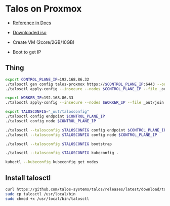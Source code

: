 # Talos on Proxmox

- [Reference in Docs](https://www.talos.dev/docs/v0.11/virtualized-platforms/proxmox/)

- [Downloaded iso](https://github.com/talos-systems/talos/releases/tag/v0.11.5)
- Create VM (2core/2GB/10GB)
- Boot to get IP

## Thing

```bash
export CONTROL_PLANE_IP=192.168.86.32
./talosctl gen config talos-proxmox https://$CONTROL_PLANE_IP:6443 --output-dir _out
./talosctl apply-config --insecure --nodes $CONTROL_PLANE_IP --file _out/controlplane.yaml

export WORKER_IP=192.168.86.33
./talosctl apply-config --insecure --nodes $WORKER_IP --file _out/join.yaml

export TALOSCONFIG="_out/talosconfig"
./talosctl config endpoint $CONTROL_PLANE_IP
./talosctl config node $CONTROL_PLANE_IP

./talosctl --talosconfig $TALOSCONFIG config endpoint $CONTROL_PLANE_IP
./talosctl --talosconfig $TALOSCONFIG config node $CONTROL_PLANE_IP

./talosctl --talosconfig $TALOSCONFIG bootstrap

./talosctl --talosconfig $TALOSCONFIG kubeconfig .

kubectl --kubeconfig kubeconfig get nodes

```

## Install talosctl

```bash
curl https://github.com/talos-systems/talos/releases/latest/download/talosctl-darwin-amd64 -L -o talosctl
sudo cp talosctl /usr/local/bin
sudo chmod +x /usr/local/bin/talosctl
```
